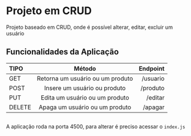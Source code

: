 # Projeto em CRUD

Projeto baseado em CRUD, onde é possível alterar, editar, excluir um usuário

## Funcionalidades da Aplicação

TIPO | Método | Endpoint
:--------- | :------: | -------:
GET | Retorna um usuário ou um produto | /usuario
POST | Insere um usuário ou produto | /produto
PUT | Edita um usuário ou um produto | /editar
DELETE | Apaga um usuário ou um produto | /apagar

##

A aplicação roda na porta 4500, para alterar é preciso acessar o `index.js
`
